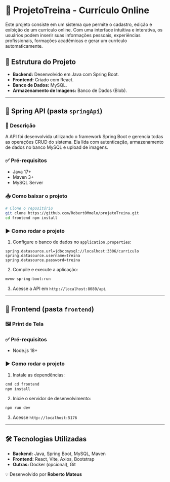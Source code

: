 # 📄 ProjetoTreina - Currículo Online

Este projeto consiste em um sistema que permite o cadastro, edição e exibição de um curriculo online. Com uma interface intuitiva e interativa, os usuários podem inserir suas informações pessoais, experiências profissionais, formações acadêmicas e gerar um currículo automaticamente. 

## 📂 Estrutura do Projeto
- **Backend:** Desenvolvido em Java com Spring Boot.
- **Frontend:** Criado com React.
- **Banco de Dados:** MySQL.
- **Armazenamento de Imagens:** Banco de Dados (Blob).

---

## 📌 Spring API (pasta `springApi`)

### 📜 Descrição
A API foi desenvolvida utilizando o framework Spring Boot e gerencia todas as operações CRUD do sistema. Ela lida com autenticação, armazenamento de dados no banco MySQL e upload de imagens.

### ✅ Pré-requisitos
- Java 17+
- Maven 3+
- MySQL Server

### 📥 Como baixar o projeto
```bash
# Clone o repositório
git clone https://github.com/Robert0Mmelo/projetoTreina.git
cd frontend npm install
```

### ▶️ Como rodar o projeto
1. Configure o banco de dados no `application.properties`:
```properties
spring.datasource.url=jdbc:mysql://localhost:3306/curriculo
spring.datasource.username=treina
spring.datasource.password=treina
```
2. Compile e execute a aplicação:
```bash
mvnw spring-boot:run
```
3. Acesse a API em `http://localhost:8080/api`


---

## 🎨 Frontend (pasta `frontend`)

### 🖼️ Print de Tela


### ✅ Pré-requisitos
- Node.js 18+


### ▶️ Como rodar o projeto
1. Instale as dependências:
```bash
cmd cd frontend
npm install 
```
2. Inicie o servidor de desenvolvimento:
```bash
npm run dev 
```
3. Acesse `http://localhost:5176`



---

## 🛠️ Tecnologias Utilizadas
- **Backend:** Java, Spring Boot, MySQL, Maven
- **Frontend:** React, Vite, Axios, Bootstrap
- **Outras:** Docker (opcional), Git

💡 Desenvolvido por **Roberto Mateus** 

